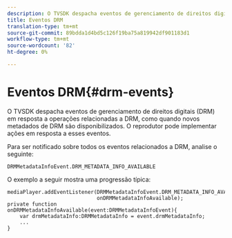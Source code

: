 ```yaml
---
description: O TVSDK despacha eventos de gerenciamento de direitos digitais (DRM) em resposta a operações relacionadas a DRM, como quando novos metadados de DRM são disponibilizados. O reprodutor pode implementar ações em resposta a esses eventos.
title: Eventos DRM
translation-type: tm+mt
source-git-commit: 89bdda1d4bd5c126f19ba75a819942df901183d1
workflow-type: tm+mt
source-wordcount: '82'
ht-degree: 0%

---
```



# Eventos DRM{#drm-events}

O TVSDK despacha eventos de gerenciamento de direitos digitais (DRM) em resposta a operações relacionadas a DRM, como quando novos metadados de DRM são disponibilizados. O reprodutor pode implementar ações em resposta a esses eventos.

Para ser notificado sobre todos os eventos relacionados a DRM, analise o seguinte:

```
DRMMetadataInfoEvent.DRM_METADATA_INFO_AVAILABLE
```

O exemplo a seguir mostra uma progressão típica:

```
mediaPlayer.addEventListener(DRMMetadataInfoEvent.DRM_METADATA_INFO_AVAILABLE,  
                             onDRMMetadataInfoAvailable);   
private function onDRMMetadataInfoAvailable(event:DRMMetadataInfoEvent){ 
    var drmMetadataInfo:DRMMetadataInfo = event.drmMetadataInfo; 
    ... 
} 
```

